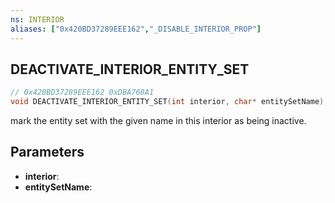 ```yaml
---
ns: INTERIOR
aliases: ["0x420BD37289EEE162","_DISABLE_INTERIOR_PROP"]
---
```

## DEACTIVATE_INTERIOR_ENTITY_SET

```c
// 0x420BD37289EEE162 0xDBA768A1
void DEACTIVATE_INTERIOR_ENTITY_SET(int interior, char* entitySetName);
```
mark the entity set with the given name in this interior as being inactive.

## Parameters
* **interior**: 
* **entitySetName**: 

